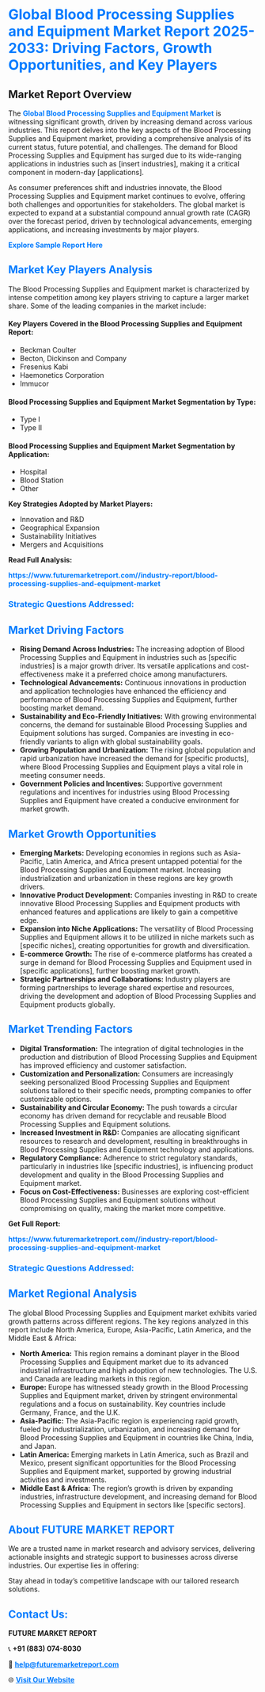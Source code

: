 <h1 style="color: #007BFF;">Global Blood Processing Supplies and Equipment Market Report 2025-2033: Driving Factors, Growth Opportunities, and Key Players</h1>

<section id="overview">
<h2>Market Report Overview</h2>
<p>The <a href="https://www.futuremarketreport.com//industry-report/blood-processing-supplies-and-equipment-market" style="color: #007BFF; text-decoration: none;"><strong>Global Blood Processing Supplies and Equipment Market</strong></a> is witnessing significant growth, driven by increasing demand across various industries. This report delves into the key aspects of the Blood Processing Supplies and Equipment market, providing a comprehensive analysis of its current status, future potential, and challenges. The demand for Blood Processing Supplies and Equipment has surged due to its wide-ranging applications in industries such as [insert industries], making it a critical component in modern-day [applications].</p>
<p>As consumer preferences shift and industries innovate, the Blood Processing Supplies and Equipment market continues to evolve, offering both challenges and opportunities for stakeholders. The global market is expected to expand at a substantial compound annual growth rate (CAGR) over the forecast period, driven by technological advancements, emerging applications, and increasing investments by major players.</p>
</section>

<section id="overview">
<p><a href="https://www.futuremarketreport.com//request-sample/reportId=85730" style="color: #007BFF; text-decoration: none;"><strong>Explore Sample Report Here</strong></a></p>
</section>

<section id="key-players">
<h2 style="color: #007BFF;">Market Key Players Analysis</h2>
<p>The Blood Processing Supplies and Equipment market is characterized by intense competition among key players striving to capture a larger market share. Some of the leading companies in the market include:</p>
<h4>Key Players Covered in the Blood Processing Supplies and Equipment Report:</h4>
<ul><li>Beckman Coulter</li><li>Becton, Dickinson and Company</li><li>Fresenius Kabi</li><li>Haemonetics Corporation</li><li>Immucor</li></ul>
<h4>Blood Processing Supplies and Equipment Market Segmentation by Type:</h4>
<ul><li>Type I</li><li>Type II</li></ul>

<h4>Blood Processing Supplies and Equipment Market Segmentation by Application:</h4>
<ul><li>Hospital</li><li>Blood Station</li><li>Other</li></ul>
<p><strong>Key Strategies Adopted by Market Players:</strong></p>
<ul>
<li>Innovation and R&D</li>
<li>Geographical Expansion</li>
<li>Sustainability Initiatives</li>
<li>Mergers and Acquisitions</li>
</ul>
</section>

<section>
<p><strong>Read Full Analysis: </strong></p><a href="https://www.futuremarketreport.com//industry-report/blood-processing-supplies-and-equipment-market" style="color: #007BFF; text-decoration: none;"><strong>https://www.futuremarketreport.com//industry-report/blood-processing-supplies-and-equipment-market</strong></a>
<h3 style="color: #007BFF;">Strategic Questions Addressed:</h3>
</section>

<section id="driving-factors">
<h2 style="color: #007BFF;">Market Driving Factors</h2>
<ul>
<li><strong>Rising Demand Across Industries:</strong> The increasing adoption of Blood Processing Supplies and Equipment in industries such as [specific industries] is a major growth driver. Its versatile applications and cost-effectiveness make it a preferred choice among manufacturers.</li>
<li><strong>Technological Advancements:</strong> Continuous innovations in production and application technologies have enhanced the efficiency and performance of Blood Processing Supplies and Equipment, further boosting market demand.</li>
<li><strong>Sustainability and Eco-Friendly Initiatives:</strong> With growing environmental concerns, the demand for sustainable Blood Processing Supplies and Equipment solutions has surged. Companies are investing in eco-friendly variants to align with global sustainability goals.</li>
<li><strong>Growing Population and Urbanization:</strong> The rising global population and rapid urbanization have increased the demand for [specific products], where Blood Processing Supplies and Equipment plays a vital role in meeting consumer needs.</li>
<li><strong>Government Policies and Incentives:</strong> Supportive government regulations and incentives for industries using Blood Processing Supplies and Equipment have created a conducive environment for market growth.</li>
</ul>
</section>

<section id="growth-opportunities">
<h2 style="color: #007BFF;">Market Growth Opportunities</h2>
<ul>
<li><strong>Emerging Markets:</strong> Developing economies in regions such as Asia-Pacific, Latin America, and Africa present untapped potential for the Blood Processing Supplies and Equipment market. Increasing industrialization and urbanization in these regions are key growth drivers.</li>
<li><strong>Innovative Product Development:</strong> Companies investing in R&D to create innovative Blood Processing Supplies and Equipment products with enhanced features and applications are likely to gain a competitive edge.</li>
<li><strong>Expansion into Niche Applications:</strong> The versatility of Blood Processing Supplies and Equipment allows it to be utilized in niche markets such as [specific niches], creating opportunities for growth and diversification.</li>
<li><strong>E-commerce Growth:</strong> The rise of e-commerce platforms has created a surge in demand for Blood Processing Supplies and Equipment used in [specific applications], further boosting market growth.</li>
<li><strong>Strategic Partnerships and Collaborations:</strong> Industry players are forming partnerships to leverage shared expertise and resources, driving the development and adoption of Blood Processing Supplies and Equipment products globally.</li>
</ul>
</section>

<section id="trending-factors">
<h2 style="color: #007BFF;">Market Trending Factors</h2>
<ul>
<li><strong>Digital Transformation:</strong> The integration of digital technologies in the production and distribution of Blood Processing Supplies and Equipment has improved efficiency and customer satisfaction.</li>
<li><strong>Customization and Personalization:</strong> Consumers are increasingly seeking personalized Blood Processing Supplies and Equipment solutions tailored to their specific needs, prompting companies to offer customizable options.</li>
<li><strong>Sustainability and Circular Economy:</strong> The push towards a circular economy has driven demand for recyclable and reusable Blood Processing Supplies and Equipment solutions.</li>
<li><strong>Increased Investment in R&D:</strong> Companies are allocating significant resources to research and development, resulting in breakthroughs in Blood Processing Supplies and Equipment technology and applications.</li>
<li><strong>Regulatory Compliance:</strong> Adherence to strict regulatory standards, particularly in industries like [specific industries], is influencing product development and quality in the Blood Processing Supplies and Equipment market.</li>
<li><strong>Focus on Cost-Effectiveness:</strong> Businesses are exploring cost-efficient Blood Processing Supplies and Equipment solutions without compromising on quality, making the market more competitive.</li>
</ul>
</section>

<section>
<p><strong>Get Full Report: </strong></p><a href="https://www.futuremarketreport.com//industry-report/blood-processing-supplies-and-equipment-market" style="color: #007BFF; text-decoration: none;"><strong>https://www.futuremarketreport.com//industry-report/blood-processing-supplies-and-equipment-market</strong></a>
<h3 style="color: #007BFF;">Strategic Questions Addressed:</h3>
</section>


<section id="regional-analysis">
<h2 style="color: #007BFF;">Market Regional Analysis</h2>
<p>The global Blood Processing Supplies and Equipment market exhibits varied growth patterns across different regions. The key regions analyzed in this report include North America, Europe, Asia-Pacific, Latin America, and the Middle East & Africa:</p>
<ul>
<li><strong>North America:</strong> This region remains a dominant player in the Blood Processing Supplies and Equipment market due to its advanced industrial infrastructure and high adoption of new technologies. The U.S. and Canada are leading markets in this region.</li>
<li><strong>Europe:</strong> Europe has witnessed steady growth in the Blood Processing Supplies and Equipment market, driven by stringent environmental regulations and a focus on sustainability. Key countries include Germany, France, and the U.K.</li>
<li><strong>Asia-Pacific:</strong> The Asia-Pacific region is experiencing rapid growth, fueled by industrialization, urbanization, and increasing demand for Blood Processing Supplies and Equipment in countries like China, India, and Japan.</li>
<li><strong>Latin America:</strong> Emerging markets in Latin America, such as Brazil and Mexico, present significant opportunities for the Blood Processing Supplies and Equipment market, supported by growing industrial activities and investments.</li>
<li><strong>Middle East & Africa:</strong> The region’s growth is driven by expanding industries, infrastructure development, and increasing demand for Blood Processing Supplies and Equipment in sectors like [specific sectors].</li>
</ul>
</section>

<footer>
<h2 style="color: #007BFF;">About FUTURE MARKET REPORT</h2>
<p>We are a trusted name in market research and advisory services, delivering actionable insights and strategic support to businesses across diverse industries. Our expertise lies in offering:</p>

<p>Stay ahead in today’s competitive landscape with our tailored research solutions.</p>

<h2 style="color: #007BFF;">Contact Us:</h2>
<p><strong>FUTURE MARKET REPORT</strong></p>
<p>📞 <strong>+91 (883) 074-8030</strong></p>
<p>📧 <strong><a href="mailto:help@futuremarketreport.com" style="color: #007BFF;">help@futuremarketreport.com</a></strong></p>
<p>🌐 <strong><a href="https://www.futuremarketreport.com/" style="color: #007BFF;">Visit Our Website</a></strong></p>
</footer>